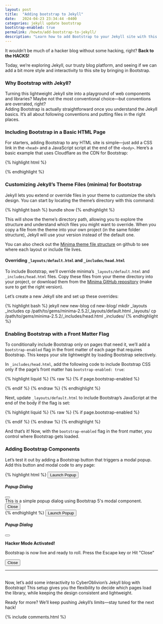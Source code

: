 ```yaml
---
layout: post
title:  "Adding bootstrap to Jekyll"
date:   2024-04-23 23:34:44 -0400
categories: jekyll update bootstrap
bootstrap-enabled: true
permalink: /howto/add-bootstrap-to-jekyll/
description: "Learn how to add Bootstrap to your Jekyll site with this step-by-step guide. From including CSS and JavaScript to customizing theme files, this tutorial shows you how to enhance your Jekyll blog with responsive design and interactive components. Perfect for developers looking to add style to their static sites!"
---
```


It wouldn’t be much of a hacker blog without some hacking, right? **Back to the HACKS!**

Today, we’re exploring Jekyll, our trusty blog platform, and seeing if we can add a bit more style and interactivity to this site by bringing in Bootstrap. 

### Why Bootstrap with Jekyll?

Turning this lightweight Jekyll site into a playground of web components and libraries? Maybe not the most conventional choice—but conventions are overrated, right?
<br/>
Adding Bootstrap is actually straightforward once you understand the Jekyll basics. It’s all about following conventions and putting files in the right places. 

### Including Bootstrap in a Basic HTML Page
For starters, adding Bootstrap to any HTML site is simple—just add a CSS link in the `<head>` and a JavaScript script at the end of the `<body>`. Here’s a basic example that uses Cloudflare as the CDN for Bootstrap:

{% highlight html %}
<!DOCTYPE html>
<html lang="en">
<head>
  <meta charset="UTF-8">
  <meta name="viewport" content="width=device-width, initial-scale=1.0">
  <title>CyberOblivion Blog</title>
  <!-- Bootstrap CSS -->
  <link href="https://cdnjs.cloudflare.com/ajax/libs/bootstrap/5.3.3/css/bootstrap.min.css" 
    rel="stylesheet" crossorigin="anonymous">
  <!-- Custom styles to override Bootstrap -->
  <link href="{{ "/assets/css/custom.css" | relative_url }}" rel="stylesheet">
</head>
<body>

  <!-- Content goes here -->

  <!-- Bootstrap JavaScript Bundle -->
  <script src="https://cdn.jsdelivr.net/npm/bootstrap@5.3.0/dist/js/bootstrap.bundle.min.js" 
    crossorigin="anonymous"></script>
</body>
</html>
{% endhighlight %}

### Customizing Jekyll’s Theme Files (minima) for Bootstrap

Jekyll lets you extend or override files in your theme to customize the site’s design. You can start by locating the theme’s directory with this command:

{% highlight bash %}
bundle show <theme-name>
{% endhighlight %}

This will show the theme’s directory path, allowing you to explore the structure and understand which files you might want to override. When you copy a file from the theme into your own project (in the same folder structure), Jekyll will use your version instead of the default one. 

You can also check out the [Minima theme file structure](https://jekyllrb.com/docs/structure/) on github to see where each layout or include file lives.

#### Overriding `_layouts/default.html` and `_includes/head.html`
To include Bootstrap, we’ll override minima’s `_layouts/default.html` and `_includes/head.html` files. Copy these files from your theme directory into your project, or download them from the [Minima GitHub repository](https://github.com/jekyll/minima) (make sure to get the right version).

Let’s create a new Jekyll site and set up these overrides:

{% highlight bash %}
jekyll new new-blog
cd new-blog/
mkdir _layouts _includes
cp /path/to/gems/minima-2.5.2/_layouts/default.html _layouts/
cp /path/to/gems/minima-2.5.2/_includes/head.html _includes/
{% endhighlight %}

### Enabling Bootstrap with a Front Matter Flag

To conditionally include Bootstrap only on pages that need it, we’ll add a `bootstrap-enabled` flag in the front matter of each page that requires Bootstrap. This keeps your site lightweight by loading Bootstrap selectively.

In `_includes/head.html`, add the following code to include Bootstrap CSS only if the page’s front matter has `bootstrap-enabled: true`:

{% highlight liquid %}
{% raw %}
{% if page.bootstrap-enabled %}
  <link href="https://cdnjs.cloudflare.com/ajax/libs/bootstrap/5.3.3/css/bootstrap.min.css"
  rel="stylesheet" crossorigin="anonymous">
{% endif %}
{% endraw %}
{% endhighlight %}

Next, update `_layouts/default.html` to include Bootstrap’s JavaScript at the end of the body if the flag is set:

{% highlight liquid %}
{% raw %}
{% if page.bootstrap-enabled %}
  <!-- Include Bootstrap JavaScript -->
  <script src="https://cdnjs.cloudflare.com/ajax/libs/bootstrap/5.3.3/js/bootstrap.bundle.min.js" 
    integrity="sha384-whatever-key" crossorigin="anonymous"></script>
{% endif %}
{% endraw %}
{% endhighlight %}

And that’s it! Now, with the `bootstrap-enabled` flag in the front matter, you control where Bootstrap gets loaded.

### Adding Bootstrap Components
Let’s test it out by adding a Bootstrap button that triggers a modal popup. Add this button and modal code to any page:

{% highlight html %}
<button type="button" class="btn btn-primary" data-bs-toggle="modal" data-bs-target="#exampleModal">
  Launch Popup
</button>

<div class="modal fade" id="exampleModal" tabindex="-1" aria-labelledby="exampleModalLabel" aria-hidden="true">
  <div class="modal-dialog">
    <div class="modal-content">
      <div class="modal-header">
        <h5 class="modal-title" id="exampleModalLabel">Popup Dialog</h5>
        <button type="button" class="btn-close" data-bs-dismiss="modal" aria-label="Close"></button>
      </div>
      <div class="modal-body">
        This is a simple popup dialog using Bootstrap 5's modal component.
      </div>
      <div class="modal-footer">
        <button type="button" class="btn btn-secondary" data-bs-dismiss="modal">Close</button>
      </div>
    </div>
  </div>
</div>
{% endhighlight %}



<button type="button" class="btn btn-primary" data-bs-toggle="modal" data-bs-target="#exampleModal">
  Launch Popup
</button>

<div class="modal fade" id="exampleModal" tabindex="-1" aria-labelledby="exampleModalLabel" aria-hidden="true">
  <div class="modal-dialog">
    <div class="modal-content">
      <div class="modal-header">
        <h5 class="modal-title" id="exampleModalLabel">Popup Dialog</h5>
        <button type="button" class="btn-close" data-bs-dismiss="modal" aria-label="Close"></button>
      </div>
      <div class="modal-body">
        <div class="modal-body">
        <p><strong>Hacker Mode Activated!</strong></p>        
        <p>Bootstrap is now live and ready to roll. Press the Escape key or Hit "Close"</p>        
      </div>
      </div>
      <div class="modal-footer">
        <button type="button" class="btn btn-secondary" data-bs-dismiss="modal">Close</button>
      </div>
    </div>
  </div>
</div>

---
<br/>
Now, let’s add some interactivity to CyberOblivion’s Jekyll blog with Bootstrap! This setup gives you the flexibility to decide which pages load the library, while keeping the design consistent and lightweight.

Ready for more? We’ll keep pushing Jekyll’s limits—stay tuned for the next hack!

{% include comments.html %}